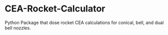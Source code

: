 # CEA-Rocket-Calculator
Python Package that dose rocket CEA calculations for conical, bell, and dual bell nozzles.

